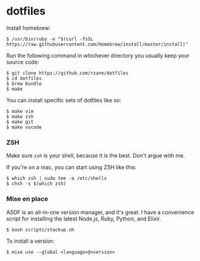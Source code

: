 # dotfiles

Install homebrew:

    $ /usr/bin/ruby -e "$(curl -fsSL https://raw.githubusercontent.com/Homebrew/install/master/install)"

Run the following command in whichever directory you usually keep your source code:

    $ git clone https://github.com/rzane/dotfiles
    $ cd dotfiles
    $ brew bundle
    $ make

You can install specific sets of dotfiles like so:

    $ make vim
    $ make zsh
    $ make git
    $ make vscode

### ZSH

Make sure `zsh` is your shell, because it is the best. Don't argue with me.

If you're on a mac, you can start using ZSH like this:

    $ which zsh | sudo tee -a /etc/shells
    $ chsh -s $(which zsh)

### Mise en place

ASDF is an all-in-one version manager, and it's great. I have a convenience script for installing the latest Node.js, Ruby, Python, and Elixir.

    $ bash scripts/stackup.sh

To install a version:

    $ mise use --global <language>@<version>
